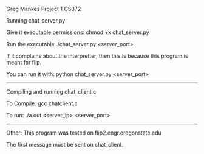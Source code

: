 Greg Mankes
Project 1
CS372

Running chat_server.py

Give it executable permissions:
chmod +x chat_server.py

Run the executable
./chat_server.py <server_port>

If it complains about the interpretter, then this is because this program is
meant for flip.

You can run it with:
python chat_server.py <server_port>

--------------------------------------------------------------------------------

Compiling and running chat_client.c

To Compile:
gcc chatclient.c

To run:
./a.out <server_ip> <server_port>

--------------------------------------------------------------------------------

Other:
This program was tested on flip2.engr.oregonstate.edu

The first message must be sent on chat_client.
